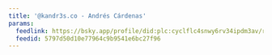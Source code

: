 ```yaml
---
title: '@kandr3s.co - Andrés Cárdenas'
params:
  feedlink: https://bsky.app/profile/did:plc:cyclflc4snwy6rv34ipdm3av/rss
  feedid: 5797d50d10e77964c9b9541e6bc27f96
---
```

